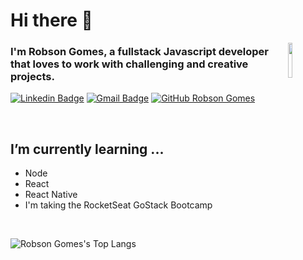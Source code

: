 # Hi there 👋

<img width="12%" align="right" alt="" src="https://github.com/robsonfgomes/robsonfgomes/blob/master/images/man_working.svg" />

### I'm Robson Gomes, a fullstack Javascript developer that loves to work with challenging and creative projects.

[![Linkedin Badge](https://img.shields.io/badge/-LinkedIn-blue?style=flat-square&logo=Linkedin&logoColor=white&link=https://www.linkedin.com/in/robson-gomes-575396b5/)](https://www.linkedin.com/in/robson-gomes-575396b5/) 
[![Gmail Badge](https://img.shields.io/badge/-Gmail-Red?style=flat-square&logo=Gmail&logoColor=white&link=mailto:fgomes.robson@gmail.com)](mailto:fgomes.robson@gmail.com)
[![GitHub Robson Gomes](https://img.shields.io/github/followers/robsonfgomes?label=follow&style=social)](https://github.com/robsonfgomes)
&nbsp; 
&nbsp;
&nbsp;

<!--
## Some languages and tools I like to use
-->


&nbsp;
&nbsp;

## I’m currently learning ...
- Node
- React
- React Native
- I'm taking the RocketSeat GoStack Bootcamp

&nbsp;
&nbsp;


![Robson Gomes's Top Langs](https://github-readme-stats.vercel.app/api/top-langs/?username=robsonfgomes&layout=compact)

<!--
![Robson Gomes's github stats](https://github-readme-stats.vercel.app/api?username=robsonfgomes&show_icons=true) 
-->

<!--
Here are some ideas to get you started:

- 🔭 I’m currently working on ...
- 🌱 I’m currently learning ...
- 👯 I’m looking to collaborate on ...
- 🤔 I’m looking for help with ...
- 💬 Ask me about ...
- 📫 How to reach me: ...
- 😄 Pronouns: ...
- ⚡ Fun fact: ...
-->
